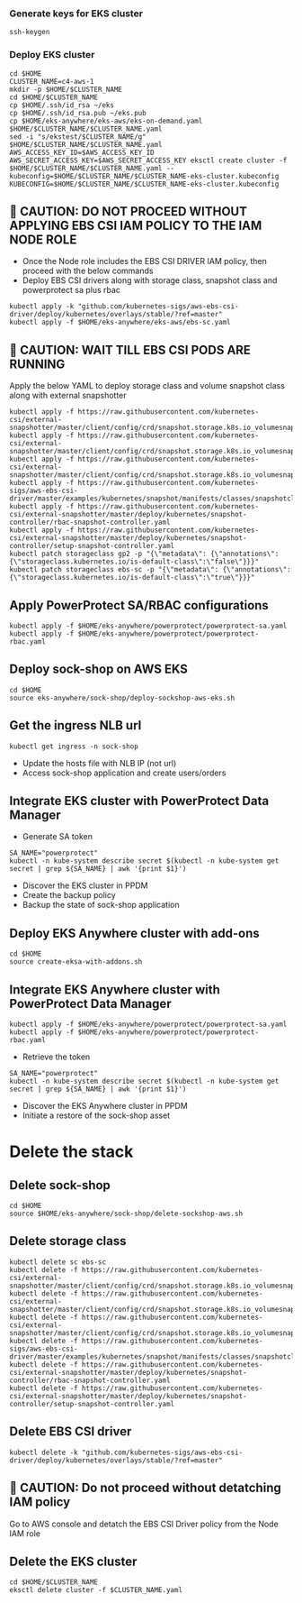 ### Generate keys for EKS cluster
```
ssh-keygen
```
### Deploy EKS cluster
```
cd $HOME
CLUSTER_NAME=c4-aws-1
mkdir -p $HOME/$CLUSTER_NAME
cd $HOME/$CLUSTER_NAME
cp $HOME/.ssh/id_rsa ~/eks
cp $HOME/.ssh/id_rsa.pub ~/eks.pub
cp $HOME/eks-anywhere/eks-aws/eks-on-demand.yaml $HOME/$CLUSTER_NAME/$CLUSTER_NAME.yaml
sed -i "s/ekstest/$CLUSTER_NAME/g" $HOME/$CLUSTER_NAME/$CLUSTER_NAME.yaml
AWS_ACCESS_KEY_ID=$AWS_ACCESS_KEY_ID AWS_SECRET_ACCESS_KEY=$AWS_SECRET_ACCESS_KEY eksctl create cluster -f $HOME/$CLUSTER_NAME/$CLUSTER_NAME.yaml --kubeconfig=$HOME/$CLUSTER_NAME/$CLUSTER_NAME-eks-cluster.kubeconfig
KUBECONFIG=$HOME/$CLUSTER_NAME/$CLUSTER_NAME-eks-cluster.kubeconfig
```
## 🔴 CAUTION: DO NOT PROCEED WITHOUT APPLYING EBS CSI IAM POLICY TO THE IAM NODE ROLE
* Once the Node role includes the EBS CSI DRIVER IAM policy, then proceed with the below commands
* Deploy EBS CSI drivers along with storage class, snapshot class and powerprotect sa plus rbac
```
kubectl apply -k "github.com/kubernetes-sigs/aws-ebs-csi-driver/deploy/kubernetes/overlays/stable/?ref=master"
kubectl apply -f $HOME/eks-anywhere/eks-aws/ebs-sc.yaml
```
## 🔴 CAUTION: WAIT TILL EBS CSI PODS ARE RUNNING
Apply the below YAML to deploy storage class and volume snapshot class along with external snapshotter
```
kubectl apply -f https://raw.githubusercontent.com/kubernetes-csi/external-snapshotter/master/client/config/crd/snapshot.storage.k8s.io_volumesnapshotclasses.yaml
kubectl apply -f https://raw.githubusercontent.com/kubernetes-csi/external-snapshotter/master/client/config/crd/snapshot.storage.k8s.io_volumesnapshotcontents.yaml
kubectl apply -f https://raw.githubusercontent.com/kubernetes-csi/external-snapshotter/master/client/config/crd/snapshot.storage.k8s.io_volumesnapshots.yaml
kubectl apply -f https://raw.githubusercontent.com/kubernetes-sigs/aws-ebs-csi-driver/master/examples/kubernetes/snapshot/manifests/classes/snapshotclass.yaml
kubectl apply -f https://raw.githubusercontent.com/kubernetes-csi/external-snapshotter/master/deploy/kubernetes/snapshot-controller/rbac-snapshot-controller.yaml
kubectl apply -f https://raw.githubusercontent.com/kubernetes-csi/external-snapshotter/master/deploy/kubernetes/snapshot-controller/setup-snapshot-controller.yaml
kubectl patch storageclass gp2 -p "{\"metadata\": {\"annotations\":{\"storageclass.kubernetes.io/is-default-class\":\"false\"}}}" 
kubectl patch storageclass ebs-sc -p "{\"metadata\": {\"annotations\":{\"storageclass.kubernetes.io/is-default-class\":\"true\"}}}" 
```
## Apply PowerProtect SA/RBAC configurations
```
kubectl apply -f $HOME/eks-anywhere/powerprotect/powerprotect-sa.yaml
kubectl apply -f $HOME/eks-anywhere/powerprotect/powerprotect-rbac.yaml
```
## Deploy sock-shop on AWS EKS
```
cd $HOME
source eks-anywhere/sock-shop/deploy-sockshop-aws-eks.sh
```
## Get the ingress NLB url
```
kubectl get ingress -n sock-shop
```
* Update the hosts file with NLB IP (not url)
* Access sock-shop application and create users/orders

## Integrate EKS cluster with PowerProtect Data Manager
* Generate SA token
```
SA_NAME="powerprotect"
kubectl -n kube-system describe secret $(kubectl -n kube-system get secret | grep ${SA_NAME} | awk '{print $1}')
```
* Discover the EKS cluster in PPDM
* Create the backup policy
* Backup the state of sock-shop application

## Deploy EKS Anywhere cluster with add-ons
```
cd $HOME
source create-eksa-with-addons.sh
```
## Integrate EKS Anywhere cluster with PowerProtect Data Manager
```
kubectl apply -f $HOME/eks-anywhere/powerprotect/powerprotect-sa.yaml
kubectl apply -f $HOME/eks-anywhere/powerprotect/powerprotect-rbac.yaml
```
* Retrieve the token
```
SA_NAME="powerprotect"
kubectl -n kube-system describe secret $(kubectl -n kube-system get secret | grep ${SA_NAME} | awk '{print $1}')
```
* Discover the EKS Anywhere cluster in PPDM
* Initiate a restore of the sock-shop asset

# Delete the stack
## Delete sock-shop
```
cd $HOME
source $HOME/eks-anywhere/sock-shop/delete-sockshop-aws.sh
```
## Delete storage class
```
kubectl delete sc ebs-sc
kubectl delete -f https://raw.githubusercontent.com/kubernetes-csi/external-snapshotter/master/client/config/crd/snapshot.storage.k8s.io_volumesnapshotclasses.yaml
kubectl delete -f https://raw.githubusercontent.com/kubernetes-csi/external-snapshotter/master/client/config/crd/snapshot.storage.k8s.io_volumesnapshotcontents.yaml
kubectl delete -f https://raw.githubusercontent.com/kubernetes-csi/external-snapshotter/master/client/config/crd/snapshot.storage.k8s.io_volumesnapshots.yaml
kubectl delete -f https://raw.githubusercontent.com/kubernetes-sigs/aws-ebs-csi-driver/master/examples/kubernetes/snapshot/manifests/classes/snapshotclass.yaml
kubectl delete -f https://raw.githubusercontent.com/kubernetes-csi/external-snapshotter/master/deploy/kubernetes/snapshot-controller/rbac-snapshot-controller.yaml
kubectl delete -f https://raw.githubusercontent.com/kubernetes-csi/external-snapshotter/master/deploy/kubernetes/snapshot-controller/setup-snapshot-controller.yaml
```
## Delete EBS CSI driver
```
kubectl delete -k "github.com/kubernetes-sigs/aws-ebs-csi-driver/deploy/kubernetes/overlays/stable/?ref=master"
```
## 🔴 CAUTION: Do not proceed without detatching IAM policy
Go to AWS console and detatch the EBS CSI Driver policy from the Node IAM role

## Delete the EKS cluster
```
cd $HOME/$CLUSTER_NAME
eksctl delete cluster -f $CLUSTER_NAME.yaml
```

